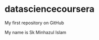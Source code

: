 datasciencecoursera
===================

My first repository on GitHub

My name is Sk Minhazul Islam
